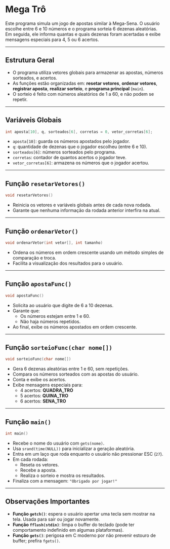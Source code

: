 # Mega Trô

Este programa simula um jogo de apostas similar à Mega-Sena. O usuário escolhe entre 6 e 10 números e o programa sorteia 6 dezenas aleatórias. Em seguida, ele informa quantas e quais dezenas foram acertadas e exibe mensagens especiais para 4, 5 ou 6 acertos.

---

## Estrutura Geral

- O programa utiliza vetores globais para armazenar as apostas, números sorteados, e acertos.
- As funções estão organizadas em: **resetar vetores**, **ordenar vetores**, **registrar aposta**, **realizar sorteio**, e **programa principal** (`main`).
- O sorteio é feito com números aleatórios de 1 a 60, e não podem se repetir.

---

## Variáveis Globais

```c
int aposta[10], q, sorteados[6], corretas = 0, vetor_corretas[6];
```

- `aposta[10]`: guarda os números apostados pelo jogador.
- `q`: quantidade de dezenas que o jogador escolheu (entre 6 e 10).
- `sorteados[6]`: números sorteados pelo programa.
- `corretas`: contador de quantos acertos o jogador teve.
- `vetor_corretas[6]`: armazena os números que o jogador acertou.

---

## Função `resetarVetores()`

```c
void resetarVetores()
```

- Reinicia os vetores e variáveis globais antes de cada nova rodada.
- Garante que nenhuma informação da rodada anterior interfira na atual.

---

## Função `ordenarVetor()`

```c
void ordenarVetor(int vetor[], int tamanho)
```

- Ordena os números em ordem crescente usando um método simples de comparação e troca.
- Facilita a visualização dos resultados para o usuário.

---

## Função `apostaFunc()`

```c
void apostaFunc()
```

- Solicita ao usuário que digite de 6 a 10 dezenas.
- Garante que:
  - Os números estejam entre 1 e 60.
  - Não haja números repetidos.
- Ao final, exibe os números apostados em ordem crescente.

---

## Função `sorteioFunc(char nome[])`

```c
void sorteioFunc(char nome[])
```

- Gera 6 dezenas aleatórias entre 1 e 60, sem repetições.
- Compara os números sorteados com as apostas do usuário.
- Conta e exibe os acertos.
- Exibe mensagens especiais para:
  - 4 acertos: **QUADRA_TRO**
  - 5 acertos: **QUINA_TRO**
  - 6 acertos: **SENA_TRO**

---

## Função `main()`

```c
int main()
```

- Recebe o nome do usuário com `gets(nome)`.
- Usa `srand(time(NULL))` para inicializar a geração aleatória.
- Entra em um laço que roda enquanto o usuário não pressionar ESC (`27`).
- Em cada rodada:
  - Reseta os vetores.
  - Recebe a aposta.
  - Realiza o sorteio e mostra os resultados.
- Finaliza com a mensagem: `"Obrigado por jogar!"`

---

## Observações Importantes

- **Função `getch()`**: espera o usuário apertar uma tecla sem mostrar na tela. Usada para sair ou jogar novamente.
- **Função `fflush(stdin)`**: limpa o buffer do teclado (pode ter comportamento indefinido em algumas plataformas).
- **Função `gets()`**: perigosa em C moderno por não prevenir estouro de buffer; prefira `fgets()`.

